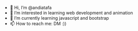 - 👋 Hi, I’m @andiatafa
- 👀 I’m interested in learning web development and animation
- 🌱 I’m currently learning javascript and bootstrap
- 📫 How to reach me: DM :))

<!---
andiatafa/andiatafa is a ✨ special ✨ repository because its `README.md` (this file) appears on your GitHub profile.
You can click the Preview link to take a look at your changes.
--->
